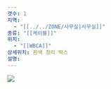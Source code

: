 ```yaml
---
갯수: 1
지역:
  - "[[../../ZONE/사무실|사무실]]"
종류: "[[케이블]]"
위치:
  - "[[WBCA]]"
상세위치: 흰색 정리 박스
설명:
---
```


![](http://192.168.50.22/devices/240907_IMG_0035.jpg)
